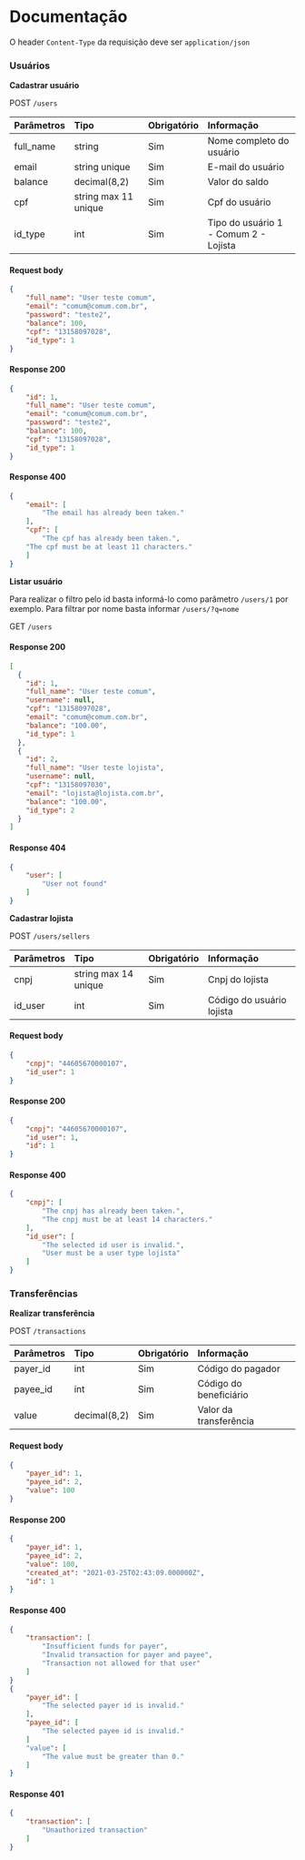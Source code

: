 
# Documentação

O header `Content-Type` da requisição deve ser `application/json`

### Usuários

**Cadastrar usuário**

POST `/users`

| Parâmetros      |Tipo                          |Obrigatório                    |Informação|
|:----------------|:------------------------------|:-----------------------------|:---|
|full_name        | string                        |Sim            |Nome completo do usuário|
|email            | string unique                 |Sim            |E-mail do usuário|
|balance          | decimal(8,2)                  |Sim            |Valor do saldo|
|cpf              | string max 11 unique          |Sim            |Cpf do usuário|
|id_type          | int          |Sim    |Tipo do usuário 1 - Comum 2 - Lojista|

#### Request body
```json
{
    "full_name": "User teste comum",
    "email": "comum@comum.com.br",
    "password": "teste2",
    "balance": 100,
    "cpf": "13158097028",
    "id_type": 1
}
```
#### Response 200
```json
{
    "id": 1,
    "full_name": "User teste comum",
    "email": "comum@comum.com.br",
    "password": "teste2",
    "balance": 100,
    "cpf": "13158097028",
    "id_type": 1
}
```
#### Response 400
```json
{
    "email": [
        "The email has already been taken."
    ],
    "cpf": [
        "The cpf has already been taken.",
	"The cpf must be at least 11 characters."
    ]
}
```


**Listar usuário**

Para realizar o filtro pelo id basta informá-lo como parâmetro `/users/1` por exemplo.
Para filtrar por nome basta informar `/users/?q=nome`

GET `/users`

#### Response 200
```json
[
  {
	"id": 1,
	"full_name": "User teste comum",
	"username": null,
	"cpf": "13158097028",
	"email": "comum@comum.com.br",
	"balance": "100.00",
	"id_type": 1
  },
  {
	"id": 2,
	"full_name": "User teste lojista",
	"username": null,
	"cpf": "13158097030",
	"email": "lojista@lojista.com.br",
	"balance": "100.00",
	"id_type": 2
  }
]
```
#### Response 404
```json
{
    "user": [
        "User not found"
    ]
}
```


**Cadastrar lojista**

POST `/users/sellers`

| Parâmetros      |Tipo                          |Obrigatório                    |Informação|
|:----------------|:------------------------------|:-----------------------------|:---|
|cnpj             | string max 14 unique          |Sim            |Cnpj do lojista|
|id_user          | int                           |Sim            |Código do usuário lojista|

#### Request body
```json
{
    "cnpj": "44605670000107",
    "id_user": 1
}
```
#### Response 200
```json
{
    "cnpj": "44605670000107",
    "id_user": 1,
    "id": 1
}
```
#### Response 400
```json
{
    "cnpj": [
        "The cnpj has already been taken.",
        "The cnpj must be at least 14 characters."
    ],
    "id_user": [
        "The selected id user is invalid.",
        "User must be a user type lojista"
    ]
}
```


### Transferências

**Realizar transferência**

POST `/transactions`

| Parâmetros      |Tipo                          |Obrigatório                    |Informação|
|:----------------|:------------------------------|:-----------------------------|:---|
|payer_id         | int                           |Sim      |Código do pagador|
|payee_id         | int                           |Sim      |Código do beneficiário |
|value            | decimal(8,2)                  |Sim      |Valor da transferência|

#### Request body
```json
{
    "payer_id": 1,
    "payee_id": 2,
    "value": 100
}
```
#### Response 200
```json
{
    "payer_id": 1,
    "payee_id": 2,
    "value": 100,
    "created_at": "2021-03-25T02:43:09.000000Z",
    "id": 1
}
```
#### Response 400
```json
{
    "transaction": [
        "Insufficient funds for payer",
        "Invalid transaction for payer and payee",
        "Transaction not allowed for that user"
    ]
}
{
    "payer_id": [
        "The selected payer id is invalid."
    ],
    "payee_id": [
        "The selected payee id is invalid."
    ]
    "value": [
        "The value must be greater than 0."
    ]
}
```
#### Response 401
```json
{
    "transaction": [
        "Unauthorized transaction"
    ]
}
```

